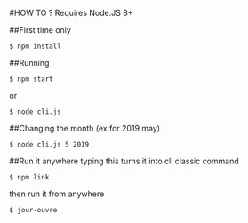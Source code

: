 #HOW TO ?
Requires Node.JS 8+

##First time only
```
$ npm install
```

##Running
```
$ npm start
```
or

```
$ node cli.js
```

##Changing the month
(ex for 2019 may)

```
$ node cli.js 5 2019
```

##Run it anywhere
typing this turns it into cli classic command
```
$ npm link
```
then run it from anywhere
```
$ jour-ouvre
```